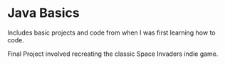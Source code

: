 # Java Basics

Includes basic projects and code from when I was first learning how to code.

Final Project involved recreating the classic Space Invaders indie game.
